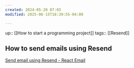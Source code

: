 ```yaml
---
created: 2024-05-20 07:03
modified: 2025-06-15T18:39:55-04:00

---
```

up::  [[How to start a programming project]]
tags:: [[Resend]]
## How to send emails using Resend

[Send email using Resend - React Email](https://react.email/docs/integrations/resend)
